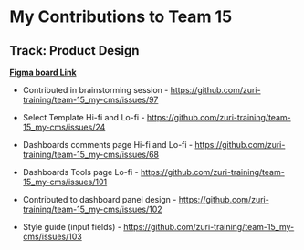 # My Contributions to Team 15

## Track: Product Design

**[Figma board Link](https://www.figma.com/file/Uujc2NV7Sx6qOsWX9JYl0v/Team-15_My-cms?node-id=0%3A1)**

- Contributed in brainstorming session - <https://github.com/zuri-training/team-15_my-cms/issues/97>

- Select Template Hi-fi and Lo-fi - <https://github.com/zuri-training/team-15_my-cms/issues/24>

- Dashboards comments page Hi-fi and Lo-fi - <https://github.com/zuri-training/team-15_my-cms/issues/68>

- Dashboards Tools page Lo-fi - <https://github.com/zuri-training/team-15_my-cms/issues/101>

- Contributed to dashboard panel design - <https://github.com/zuri-training/team-15_my-cms/issues/102>

- Style guide (input fields) - <https://github.com/zuri-training/team-15_my-cms/issues/103>
